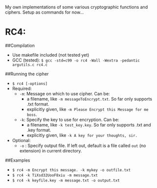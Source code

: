 My own implementations of some various cryptographic functions and ciphers. Setup as commands for now...



# RC4:
##Compilation
  - Use makefile included (not tested yet)
  - GCC (tested): `$ gcc -std=c99 -o rc4 -Wall -Wextra -pedantic argutils.c rc4.c`
  
##Running the cipher
  - `$ rc4 [-options]`
  - Required:
    - `-m`: Message on which to use cipher. Can be:
      - a filename, like `-m messageToEncrypt.txt`. So far only supports .txt format.
      - explicitly given, like `-m Please Encrypt this Message for me boss`. 
    - `-k`: Specify the key to use for encryption. Can be:
      - a filename, like `-k test_key.key`. So far only supports .txt and .key format.
      - explicitly given, like `-k A key for your thoughts, sir.`
  - Optional:
    - `-o` : Specify output file. If left out, default is a file called `out` (no extension) in current directory.

 ##Examples
  - `$ rc4 -m Encrypt this message. -k mykey -o outfile.txt`
  - `$ rc4 -k TiXsd32UooF8xiu -m message.txt`
  - `$ rc4 -k keyfile.key -m message.txt -o output.txt`

